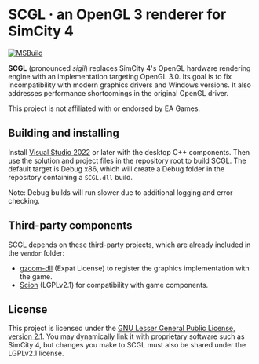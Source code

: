 # SCGL · an OpenGL 3 renderer for SimCity 4

[![MSBuild](https://github.com/nsgomez/scgl/actions/workflows/msbuild.yml/badge.svg)](https://github.com/nsgomez/scgl/actions/workflows/msbuild.yml)

**SCGL** (pronounced *sigil*) replaces SimCity 4's OpenGL hardware rendering engine with an implementation targeting
OpenGL 3.0. Its goal is to fix incompatibility with modern graphics drivers and Windows versions. It also addresses
performance shortcomings in the original OpenGL driver.

This project is not affiliated with or endorsed by EA Games.

## Building and installing

Install [Visual Studio 2022](https://visualstudio.microsoft.com/#vs-section) or later with the desktop C++ components.
Then use the solution and project files in the repository root to build SCGL. The default target is Debug x86, which
will create a Debug folder in the repository containing a `SCGL.dll` build.

Note: Debug builds will run slower due to additional logging and error checking. 

## Third-party components

SCGL depends on these third-party projects, which are already included in the `vendor` folder:

* [gzcom-dll](https://github.com/nsgomez/gzcom-dll) (Expat License) to register the graphics implementation with the game.
* [Scion](https://github.com/nsgomez/scion) (LGPLv2.1) for compatibility with game components.

## License

This project is licensed under the [GNU Lesser General Public License, version 2.1](https://www.gnu.org/licenses/old-licenses/lgpl-2.1.en.html).
You may dynamically link it with proprietary software such as SimCity 4, but changes you make to SCGL must also be
shared under the LGPLv2.1 license.
